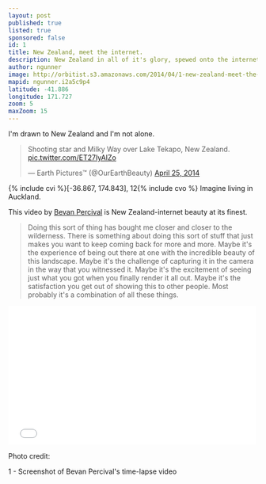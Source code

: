 ```yaml
---
layout: post
published: true
listed: true
sponsored: false
id: 1
title: New Zealand, meet the internet.
description: New Zealand in all of it's glory, spewed onto the internet!
author: ngunner
image: http://orbitist.s3.amazonaws.com/2014/04/1-new-zealand-meet-the-internet/img/newzealandclouds.jpg
mapid: ngunner.i2a5c9p4
latitude: -41.886
longitude: 171.727
zoom: 5
maxZoom: 15
---
```

I'm drawn to New Zealand and I'm not alone.

<blockquote class="twitter-tweet" lang="en"><p>Shooting star and Milky Way over Lake Tekapo, New Zealand. <a href="http://t.co/ET27IyAIZo">pic.twitter.com/ET27IyAIZo</a></p>&mdash; Earth Pictures™ (@OurEarthBeauty) <a href="https://twitter.com/OurEarthBeauty/statuses/459683294087368704">April 25, 2014</a></blockquote>
<script async src="//platform.twitter.com/widgets.js" charset="utf-8"></script>

{% include cvi %}[-36.867, 174.843], 12{% include cvo %} Imagine living in Auckland. 

This video by [Bevan Percival](http://www.primalearthimages.com/) is New Zealand-internet beauty at its finest.

>Doing this sort of thing has bought me closer and closer to the wilderness. There is something about doing this sort of stuff that just makes you want to keep coming back for more and more. Maybe it's the experience of being out there at one with the incredible beauty of this landscape. Maybe it's the challenge of capturing it in the camera in the way that you witnessed it. Maybe it's the excitement of seeing just what you got when you finally render it all out. Maybe it's the satisfaction you get out of showing this to other people. Most probably it's a combination of all these things.

<iframe src="//player.vimeo.com/video/62980495?title=0&amp;byline=0&amp;portrait=0" width="500" height="281" frameborder="0" webkitallowfullscreen mozallowfullscreen allowfullscreen></iframe>

Photo credit:

1 - Screenshot of Bevan Percival's time-lapse video